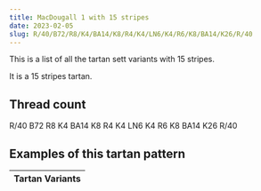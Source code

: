 ```yaml
---
title: MacDougall 1 with 15 stripes
date: 2023-02-05
slug: R/40/B72/R8/K4/BA14/K8/R4/K4/LN6/K4/R6/K8/BA14/K26/R/40
---
```

This is a list of all the tartan sett variants with 15 stripes.

It is a 15 stripes tartan.


## Thread count
R/40 B72 R8 K4 BA14 K8 R4 K4 LN6 K4 R6 K8 BA14 K26 R/40

## Examples of this tartan pattern

| Tartan Variants |
|---------------|

